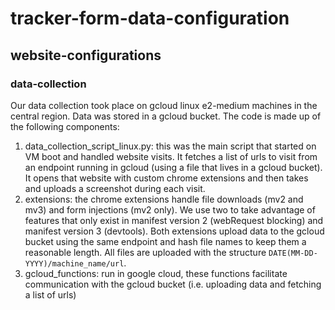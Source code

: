 # tracker-form-data-configuration
## website-configurations
### data-collection
Our data collection took place on gcloud linux e2-medium machines in the central region. Data was stored in a gcloud bucket. The code is made up of the following components:
1) data_collection_script_linux.py: this was the main script that started on VM boot and handled website visits. It fetches a list of urls to visit from an endpoint running in gcloud (using a file that lives in a gcloud bucket). It opens that website with custom chrome extensions and then takes and uploads a screenshot during each visit.
2) extensions: the chrome extensions handle file downloads (mv2 and mv3) and form injections (mv2 only). We use two to take advantage of features that only exist in manifest version 2 (webRequest blocking) and manifest version 3 (devtools). Both extensions upload data to the gcloud bucket using the same endpoint and hash file names to keep them a reasonable length. All files are uploaded with the structure `DATE(MM-DD-YYYY)/machine_name/url`.
3) gcloud_functions: run in google cloud, these functions facilitate communication with the gcloud bucket (i.e. uploading data and fetching a list of urls)
